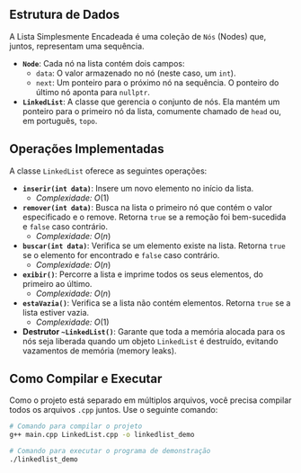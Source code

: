 
## Estrutura de Dados

A Lista Simplesmente Encadeada é uma coleção de `Nós` (Nodes) que, juntos, representam uma sequência.

* **`Node`**: Cada nó na lista contém dois campos:
    * `data`: O valor armazenado no nó (neste caso, um `int`).
    * `next`: Um ponteiro para o próximo nó na sequência. O ponteiro do último nó aponta para `nullptr`.
* **`LinkedList`**: A classe que gerencia o conjunto de nós. Ela mantém um ponteiro para o primeiro nó da lista, comumente chamado de `head` ou, em português, `topo`.

## Operações Implementadas

A classe `LinkedList` oferece as seguintes operações:

* **`inserir(int data)`**: Insere um novo elemento no início da lista.
    * *Complexidade:* $O(1)$
* **`remover(int data)`**: Busca na lista o primeiro nó que contém o valor especificado e o remove. Retorna `true` se a remoção foi bem-sucedida e `false` caso contrário.
    * *Complexidade:* $O(n)$
* **`buscar(int data)`**: Verifica se um elemento existe na lista. Retorna `true` se o elemento for encontrado e `false` caso contrário.
    * *Complexidade:* $O(n)$
* **`exibir()`**: Percorre a lista e imprime todos os seus elementos, do primeiro ao último.
    * *Complexidade:* $O(n)$
* **`estaVazia()`**: Verifica se a lista não contém elementos. Retorna `true` se a lista estiver vazia.
    * *Complexidade:* $O(1)$
* **Destrutor `~LinkedList()`**: Garante que toda a memória alocada para os nós seja liberada quando um objeto `LinkedList` é destruído, evitando vazamentos de memória (memory leaks).

## Como Compilar e Executar

Como o projeto está separado em múltiplos arquivos, você precisa compilar todos os arquivos `.cpp` juntos. Use o seguinte comando:

```bash
# Comando para compilar o projeto
g++ main.cpp LinkedList.cpp -o linkedlist_demo

# Comando para executar o programa de demonstração
./linkedlist_demo
```
